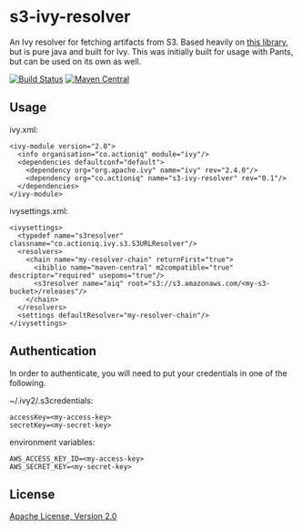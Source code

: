 # s3-ivy-resolver

An Ivy resolver for fetching artifacts from S3.
Based heavily on [this library](https://github.com/frugalmechanic/fm-sbt-s3-resolver), but is pure java and built for Ivy.
This was initially built for usage with Pants, but can be used on its own as well.

[![Build Status](https://travis-ci.org/ActionIQ/s3-ivy-resolver.svg?branch=master)](https://travis-ci.org/ActionIQ/s3-ivy-resolver)
[![Maven Central](https://maven-badges.herokuapp.com/maven-central/co.actioniq/s3-ivy-resolver/badge.svg)](https://maven-badges.herokuapp.com/maven-central/co.actioniq/s3-ivy-resolver)

## Usage

ivy.xml:

    <ivy-module version="2.0">
      <info organisation="co.actioniq" module="ivy"/>
      <dependencies defaultconf="default">
        <dependency org="org.apache.ivy" name="ivy" rev="2.4.0"/>
        <dependency org="co.actioniq" name="s3-ivy-resolver" rev="0.1"/>
      </dependencies>
    </ivy-module>

ivysettings.xml:

    <ivysettings>
      <typedef name="s3resolver" classname="co.actioniq.ivy.s3.S3URLResolver"/>
      <resolvers>
        <chain name="my-resolver-chain" returnFirst="true">
          <ibiblio name="maven-central" m2compatible="true" descriptor="required" usepoms="true"/>
          <s3resolver name="aiq" root="s3://s3.amazonaws.com/<my-s3-bucket>/releases"/>
        </chain>
      </resolvers>
      <settings defaultResolver="my-resolver-chain"/>
    </ivysettings>

## Authentication

In order to authenticate, you will need to put your credentials in one of the following.

~/.ivy2/.s3credentials:

    accessKey=<my-access-key>
    secretKey=<my-secret-key>

environment variables:

    AWS_ACCESS_KEY_ID=<my-access-key>
    AWS_SECRET_KEY=<my-secret-key>

## License

[Apache License, Version 2.0](https://www.apache.org/licenses/LICENSE-2.0)
